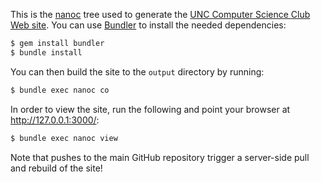 This is the [nanoc](http://nanoc.stoneship.org/) tree used to generate the [UNC Computer Science Club Web site](http://csclub.cs.unc.edu/).
You can use [Bundler](http://gembundler.com/) to install the needed dependencies:

```sh
$ gem install bundler
$ bundle install
```

You can then build the site to the `output` directory by running:

```sh
$ bundle exec nanoc co
```

In order to view the site, run the following and point your browser at <http://127.0.0.1:3000/>:

```sh
$ bundle exec nanoc view
```

Note that pushes to the main GitHub repository trigger a server-side pull and rebuild of the site!
